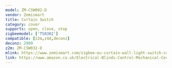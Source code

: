 ```yaml
---
model: ZM-CSW002-D
vendor: Zemismart
title: Curtain Switch
category: cover
supports: open, close, stop
zigbeemodel: ['TS0302']
compatible: [z2m,z4d,deconz]
deconz: 2999
z2m: ZM-CSW032-D
mlink: https://www.zemismart.com/zigbee-eu-curtain-wall-light-switch-compatible-with-smartthing-hub-echo-plus-app-phone-voice-control-p0202-p0202.html
link: https://www.amazon.co.uk/Electrical-Blinds-Control-Mechanical-Certificate/dp/B0779M5VRH
---
```


